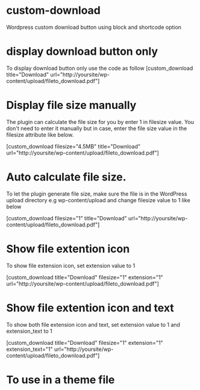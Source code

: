 # custom-download
Wordpress custom download button using block and shortcode option


# display download button only
To display download button only use the code as follow
[custom_download title="Download" url="http://yoursite/wp-content/upload/fileto_download.pdf"]

# Display file size manually
The plugin can calculate the file size for you by enter 1 in filesize value. You don't need to enter it manually but in case, enter the file size value in the filesize attribute like below.

[custom_download filesize="4.5MB" title="Download" url="http://yoursite/wp-content/upload/fileto_download.pdf"]

# Auto calculate file size. 
To let the plugin generate file size, make sure the file is in the WordPress upload directory e.g wp-content/upload and change filesize value to 1 like below

[custom_download filesize="1" title="Download" url="http://yoursite/wp-content/upload/fileto_download.pdf"]

# Show file extention icon
To show file extension icon, set extension value to 1

[custom_download  title="Download" filesize="1" extension="1" url="http://yoursite/wp-content/upload/fileto_download.pdf"]

# Show file extention icon and text
To show both file extension icon and text,  set extension value to 1 and extension_text to 1

[custom_download  title="Download" filesize="1" extension="1" extension_text="1"  url="http://yoursite/wp-content/upload/fileto_download.pdf"]



# To use in a theme file

<?php 
echo do_shortcode('[custom_download title="Download" url="http://yoursite/wp-content/upload/fileto_download.pdf"]');
?>